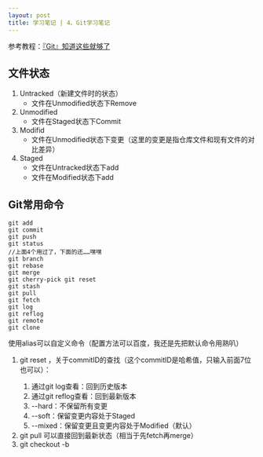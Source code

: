 ```yaml
---
layout: post
title: 学习笔记 | 4、Git学习笔记
---
```


参考教程：[『Git』知道这些就够了](https://www.bilibili.com/video/BV1BE411g7SV?t=43)

## 文件状态

1. Untracked（新建文件时的状态）
    * 文件在Unmodified状态下Remove
2. Unmodified
    * 文件在Staged状态下Commit
3. Modifid
    * 文件在Unmodified状态下变更（这里的变更是指仓库文件和现有文件的对比差异）
4. Staged
    * 文件在Untracked状态下add
    * 文件在Modified状态下add

## Git常用命令

```
git add
git commit
git push
git status
//上面4个用过了，下面的还……嘿嘿
git branch
git rebase
git merge
git cherry-pick git reset
git stash
git pull
git fetch
git log
git reflog
git remote
git clone
```

使用alias可以自定义命令（配置方法可以百度，我还是先把默认命令用熟叭）

1. git reset <commitID>，关于commitID的查找（这个commitID是哈希值，只输入前面7位也可以）：
    1. 通过git log查看：回到历史版本
    2. 通过git reflog查看：回到最新版本
    3. --hard：不保留所有变更
    4. --soft：保留变更内容处于Staged
    5. --mixed：保留变更且变更内容处于Modified（默认）
2. git pull 可以直接回到最新状态（相当于先fetch再merge）
3. git checkout -b <name> <template> 创建新的分支（一般来master是主分支，创建新的分支会继承主分支的模板，也就是会复制commit的记录，修改分支不影响主分支）
    * 如果分支模板<template>不是本地的话需要加origin`git checkout -b <name> origin <template>`
4. git checkout <branchName> 切换到主分支
5. git merge <branchName> 合并分支变更，产生冲突要手动解决
6. git push --set-upstream origin <branchName> 将远程仓库设置为上流分支
7. git fetch 拉取分支（只获取远程仓库分支模板信息，本地没有）
8. git branch 查看分支信息
9. git rebase 通过枚举的方式变基，例如，主分支12，分支12修改到1234，但是此时最新的主分支变成了125，我们希望34再125的基础上push上去，也就是希望得到12534的结果
    1. git rebase master
    2. git rebase --countinue
    3. git log